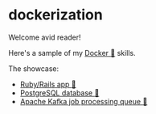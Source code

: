 # dockerization

Welcome avid reader!

Here's a sample of my [Docker :whale:](https://www.docker.com/) skills.

The showcase:

- [Ruby/Rails app :train:](https://rubyonrails.org/)
- [PostgreSQL database :elephant:](https://www.postgresql.org/)
- [Apache Kafka job processing queue :ant:](https://kafka.apache.org/)

